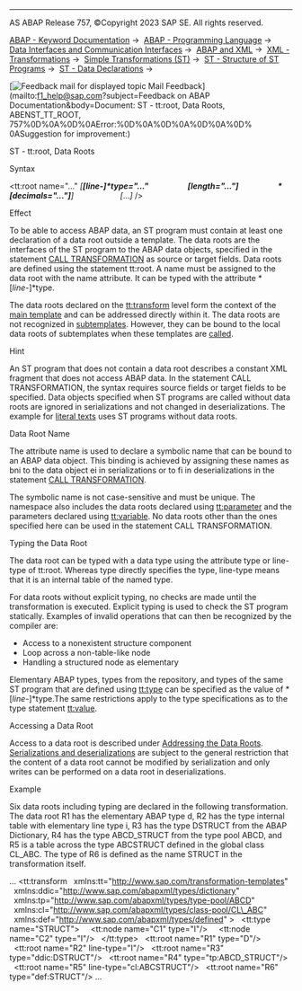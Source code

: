   

* * *

AS ABAP Release 757, ©Copyright 2023 SAP SE. All rights reserved.

[ABAP - Keyword Documentation](javascript:call_link\('abenabap.htm'\)) →  [ABAP - Programming Language](javascript:call_link\('abenabap_reference.htm'\)) →  [Data Interfaces and Communication Interfaces](javascript:call_link\('abenabap_data_communication.htm'\)) →  [ABAP and XML](javascript:call_link\('abenabap_xml.htm'\)) →  [XML - Transformations](javascript:call_link\('abenabap_xml_trafos.htm'\)) →  [Simple Transformations (ST)](javascript:call_link\('abenabap_st.htm'\)) →  [ST - Structure of ST Programs](javascript:call_link\('abenst_programs_structure.htm'\)) →  [ST - Data Declarations](javascript:call_link\('abenst_data_declarations.htm'\)) → 

 [![](Mail.gif?object=Mail.gif&sap-language=EN "Feedback mail for displayed topic") Mail Feedback](mailto:f1_help@sap.com?subject=Feedback on ABAP Documentation&body=Document: ST - tt:root, Data Roots, ABENST_TT_ROOT, 757%0D%0A%0D%0AError:%0D%0A%0D%0A%0D%0A%0D%
0ASuggestion for improvement:)

ST - tt:root, Data Roots

Syntax

<tt:root name="..." *\[**\[*line-*\]*type="..."
                    *\[*length="..."*\]*
                    *\[*decimals="..."*\]**\]*
                    *\[*...*\]* />

Effect

To be able to access ABAP data, an ST program must contain at least one declaration of a data root outside a template. The data roots are the interfaces of the ST program to the ABAP data objects, specified in the statement [CALL TRANSFORMATION](javascript:call_link\('abapcall_transformation.htm'\)) as source or target fields. Data roots are defined using the statement tt:root. A name must be assigned to the data root with the name attribute. It can be typed with the attribute *\[*line-*\]*type.

The data roots declared on the [tt:transform](javascript:call_link\('abenst_tt_transform.htm'\)) level form the context of the [main template](javascript:call_link\('abenst_tt_template_main.htm'\)) and can be addressed directly within it. The data roots are not recognized in [subtemplates](javascript:call_link\('abenst_tt_template_sub.htm'\)). However, they can be bound to the local data roots of subtemplates when these templates are [called](javascript:call_link\('abenst_tt_apply.htm'\)).

Hint

An ST program that does not contain a data root describes a constant XML fragment that does not access ABAP data. In the statement CALL TRANSFORMATION, the syntax requires source fields or target fields to be specified. Data objects specified when ST programs are called without data roots are ignored in serializations and not changed in deserializations. The example for [literal texts](javascript:call_link\('abenst_tt_text.htm'\)) uses ST programs without data roots.

Data Root Name   

The attribute name is used to declare a symbolic name that can be bound to an ABAP data object. This binding is achieved by assigning these names as bni to the data object ei in serializations or to fi in deserializations in the statement [CALL TRANSFORMATION](javascript:call_link\('abapcall_transformation.htm'\)).

The symbolic name is not case-sensitive and must be unique. The namespace also includes the data roots declared using [tt:parameter](javascript:call_link\('abenst_tt_parameter.htm'\)) and the parameters declared using [tt:variable](javascript:call_link\('abenst_tt_variable.htm'\)). No data roots other than the ones specified here can be used in the statement CALL TRANSFORMATION.

Typing the Data Root   

The data root can be typed with a data type using the attribute type or line-type of tt:root. Whereas type directly specifies the type, line-type means that it is an internal table of the named type.

For data roots without explicit typing, no checks are made until the transformation is executed. Explicit typing is used to check the ST program statically. Examples of invalid operations that can then be recognized by the compiler are:

-   Access to a nonexistent structure component
-   Loop across a non-table-like node
-   Handling a structured node as elementary

Elementary ABAP types, types from the repository, and types of the same ST program that are defined using [tt:type](javascript:call_link\('abenst_tt_type.htm'\)) can be specified as the value of *\[*line-*\]*type.The same restrictions apply to the type specifications as to the type statement [tt:value](javascript:call_link\('abenst_tt_type.htm'\)).

Accessing a Data Root   

Access to a data root is described under [Addressing the Data Roots](javascript:call_link\('abenst_addressing_root_node.htm'\)). [Serializations and deserializations](javascript:call_link\('abenst_serial_deserial.htm'\)) are subject to the general restriction that the content of a data root cannot be modified by serialization and only writes can be performed on a data root in deserializations.

Example

Six data roots including typing are declared in the following transformation. The data root R1 has the elementary ABAP type d, R2 has the type internal table with elementary line type i, R3 has the type DSTRUCT from the ABAP Dictionary, R4 has the type ABCD\_STRUCT from the type pool ABCD, and R5 is a table across the type ABCSTRUCT defined in the global class CL\_ABC. The type of R6 is defined as the name STRUCT in the transformation itself.

...
<tt:transform
  xmlns:tt="http://www.sap.com/transformation-templates"
  xmlns:ddic="http://www.sap.com/abapxml/types/dictionary"
  xmlns:tp="http://www.sap.com/abapxml/types/type-pool/ABCD"
  xmlns:cl="http://www.sap.com/abapxml/types/class-pool/CL\_ABC"
  xmlns:def="http://www.sap.com/abapxml/types/defined" >
  <tt:type name="STRUCT">
    <tt:node name="C1" type="I"/>
    <tt:node name="C2" type="I"/>
  </tt:type>
  <tt:root name="R1" type="D"/>
  <tt:root name="R2" line-type="I"/>
  <tt:root name="R3" type="ddic:DSTRUCT"/>
  <tt:root name="R4" type="tp:ABCD\_STRUCT"/>
  <tt:root name="R5" line-type="cl:ABCSTRUCT"/>
  <tt:root name="R6" type="def:STRUCT"/>
...